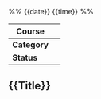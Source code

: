%% {{date}} {{time}} %%

| **Course**   |     |
| ------------ | --- |
| **Category** |     |
| **Status**   |     |

## {{Title}}